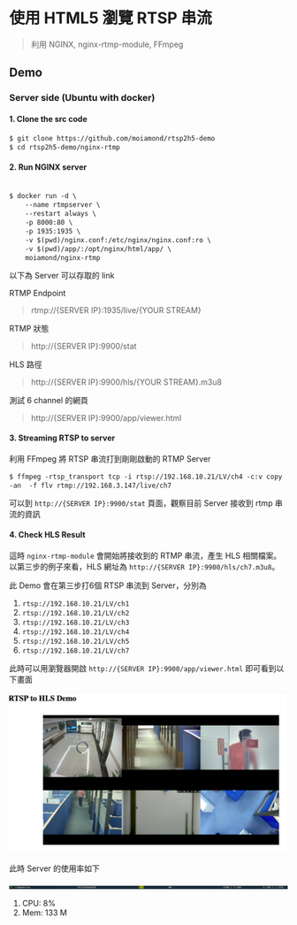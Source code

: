 # 使用 HTML5 瀏覽 RTSP 串流 
> 利用 NGINX, nginx-rtmp-module, FFmpeg

## Demo

### Server side (Ubuntu with docker)

#### 1. Clone the src code

```shell
$ git clone https://github.com/moiamond/rtsp2h5-demo
$ cd rtsp2h5-demo/nginx-rtmp
```

#### 2. Run NGINX server

```shell

$ docker run -d \
    --name rtmpserver \
    --restart always \
    -p 8000:80 \
    -p 1935:1935 \
    -v $(pwd)/nginx.conf:/etc/nginx/nginx.conf:ro \
    -v $(pwd)/app/:/opt/nginx/html/app/ \
    moiamond/nginx-rtmp
```

以下為 Server 可以存取的 link

RTMP Endpoint
> rtmp://{SERVER IP}:1935/live/{YOUR STREAM}

RTMP 狀態
> http://{SERVER IP}:9900/stat

HLS 路徑
> http://{SERVER IP}:9900/hls/{YOUR STREAM}.m3u8

測試 6 channel 的網頁
> http://{SERVER IP}:9900/app/viewer.html

#### 3. Streaming RTSP to server

利用 FFmpeg 將 RTSP 串流打到剛剛啟動的 RTMP Server

```shell
$ ffmpeg -rtsp_transport tcp -i rtsp://192.168.10.21/LV/ch4 -c:v copy -an  -f flv rtmp://192.168.3.147/live/ch7
```

可以到 `http://{SERVER IP}:9900/stat` 頁面，觀察目前 Server 接收到 rtmp 串流的資訊

#### 4. Check HLS Result

這時 `nginx-rtmp-module` 會開始將接收到的 RTMP 串流，產生 HLS 相關檔案。以第三步的例子來看，HLS 網址為 `http://{SERVER IP}:9900/hls/ch7.m3u8`。

此 Demo 會在第三步打6個 RTSP 串流到 Server，分別為

1. `rtsp://192.168.10.21/LV/ch1`
1. `rtsp://192.168.10.21/LV/ch2`
1. `rtsp://192.168.10.21/LV/ch3`
1. `rtsp://192.168.10.21/LV/ch4`
1. `rtsp://192.168.10.21/LV/ch5`
1. `rtsp://192.168.10.21/LV/ch7`

此時可以用瀏覽器開啟 `http://{SERVER IP}:9900/app/viewer.html` 即可看到以下畫面

![Chrome show 6ch](./pics/viewer-6ch.png)

此時 Server 的使用率如下

![Server metrics](./pics/nginx-rtmp-6ch-metrics.png)

1. CPU: 8%
1. Mem: 133 M
